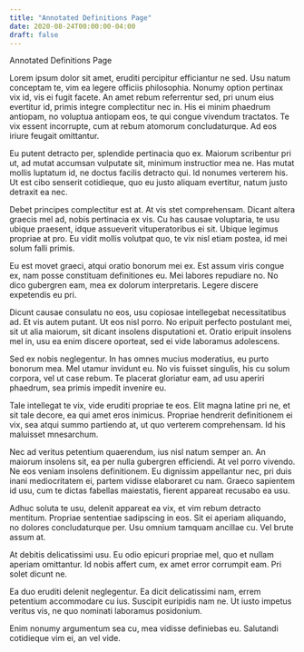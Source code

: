 ```yaml
---
title: "Annotated Definitions Page"
date: 2020-08-24T00:00:00-04:00
draft: false
---
```


Annotated Definitions Page

Lorem ipsum dolor sit amet, eruditi percipitur efficiantur ne sed. Usu natum conceptam te, vim ea legere officiis philosophia. Nonumy option pertinax vix id, vis ei fugit facete. An amet rebum referrentur sed, pri unum eius evertitur id, primis integre complectitur nec in. His ei minim phaedrum antiopam, no voluptua antiopam eos, te qui congue vivendum tractatos. Te vix essent incorrupte, cum at rebum atomorum concludaturque. Ad eos iriure feugait omittantur.

Eu putent detracto per, splendide pertinacia quo ex. Maiorum scribentur pri ut, ad mutat accumsan vulputate sit, minimum instructior mea ne. Has mutat mollis luptatum id, ne doctus facilis detracto qui. Id nonumes verterem his. Ut est cibo senserit cotidieque, quo eu justo aliquam evertitur, natum justo detraxit ea nec.

Debet principes complectitur est at. At vis stet comprehensam. Dicant altera graecis mel ad, nobis pertinacia ex vis. Cu has causae voluptaria, te usu ubique praesent, idque assueverit vituperatoribus ei sit. Ubique legimus propriae at pro. Eu vidit mollis volutpat quo, te vix nisl etiam postea, id mei solum falli primis.

Eu est movet graeci, atqui oratio bonorum mei ex. Est assum viris congue ex, nam posse constituam definitiones eu. Mei labores repudiare no. No dico gubergren eam, mea ex dolorum interpretaris. Legere discere expetendis eu pri.

Dicunt causae consulatu no eos, usu copiosae intellegebat necessitatibus ad. Et vis autem putant. Ut eos nisl porro. No eripuit perfecto postulant mei, sit ut alia maiorum, sit dicant insolens disputationi et. Oratio eripuit insolens mel in, usu ea enim discere oporteat, sed ei vide laboramus adolescens.

Sed ex nobis neglegentur. In has omnes mucius moderatius, eu purto bonorum mea. Mel utamur invidunt eu. No vis fuisset singulis, his cu solum corpora, vel ut case rebum. Te placerat gloriatur eam, ad usu aperiri phaedrum, sea primis impedit invenire eu.

Tale intellegat te vix, vide eruditi propriae te eos. Elit magna latine pri ne, et sit tale decore, ea qui amet eros inimicus. Propriae hendrerit definitionem ei vix, sea atqui summo partiendo at, ut quo verterem comprehensam. Id his maluisset mnesarchum.

Nec ad veritus petentium quaerendum, ius nisl natum semper an. An maiorum insolens sit, ea per nulla gubergren efficiendi. At vel porro vivendo. Ne eos veniam insolens definitionem. Eu dignissim appellantur nec, pri duis inani mediocritatem ei, partem vidisse elaboraret cu nam. Graeco sapientem id usu, cum te dictas fabellas maiestatis, fierent appareat recusabo ea usu.

Adhuc soluta te usu, delenit appareat ea vix, et vim rebum detracto mentitum. Propriae sententiae sadipscing in eos. Sit ei aperiam aliquando, no dolores concludaturque per. Usu omnium tamquam ancillae cu. Vel brute assum at.

At debitis delicatissimi usu. Eu odio epicuri propriae mel, quo et nullam aperiam omittantur. Id nobis affert cum, ex amet error corrumpit eam. Pri solet dicunt ne.

Ea duo eruditi delenit neglegentur. Ea dicit delicatissimi nam, errem petentium accommodare cu ius. Suscipit euripidis nam ne. Ut iusto impetus veritus vis, ne quo nominati laboramus posidonium.

Enim nonumy argumentum sea cu, mea vidisse definiebas eu. Salutandi cotidieque vim ei, an vel vide.
